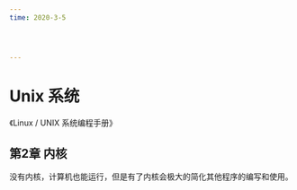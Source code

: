 ```yaml
---
time: 2020-3-5




---
```


# 

# Unix 系统

《Linux / UNIX 系统编程手册》



## 第2章 内核

没有内核，计算机也能运行，但是有了内核会极大的简化其他程序的编写和使用。